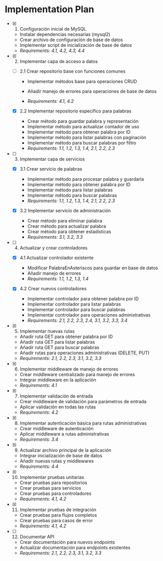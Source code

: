 # Implementation Plan

- [x] 1. Configuración inicial de MySQL


  - Instalar dependencias necesarias (mysql2)
  - Crear archivo de configuración de base de datos
  - Implementar script de inicialización de base de datos
  - _Requirements: 4.1, 4.2, 4.3, 4.4_

- [x] 2. Implementar capa de acceso a datos


  - [ ] 2.1 Crear repositorio base con funciones comunes
    - Implementar métodos base para operaciones CRUD
    - Añadir manejo de errores para operaciones de base de datos

    - _Requirements: 4.1, 4.2_

  - [x] 2.2 Implementar repositorio específico para palabras

    - Crear método para guardar palabra y representación
    - Implementar método para actualizar contador de uso
    - Implementar método para obtener palabra por ID
    - Implementar método para listar palabras con paginación
    - Implementar método para buscar palabras por filtro
    - _Requirements: 1.1, 1.2, 1.3, 1.4, 2.1, 2.2, 2.3_

- [ ] 3. Implementar capa de servicios
  - [x] 3.1 Crear servicio de palabras


    - Implementar método para procesar palabra y guardarla
    - Implementar método para obtener palabra por ID
    - Implementar método para listar palabras
    - Implementar método para buscar palabras
    - _Requirements: 1.1, 1.2, 1.3, 1.4, 2.1, 2.2, 2.3_

  - [x] 3.2 Implementar servicio de administración


    - Crear método para eliminar palabra
    - Crear método para actualizar palabra
    - Crear método para obtener estadísticas
    - _Requirements: 3.1, 3.2, 3.3_

- [ ] 4. Actualizar y crear controladores
  - [x] 4.1 Actualizar controlador existente


    - Modificar PalabraEnAsteriscos para guardar en base de datos
    - Añadir manejo de errores
    - _Requirements: 1.1, 1.2, 1.3, 1.4_

  - [x] 4.2 Crear nuevos controladores


    - Implementar controlador para obtener palabra por ID
    - Implementar controlador para listar palabras
    - Implementar controlador para buscar palabras
    - Implementar controlador para operaciones administrativas
    - _Requirements: 2.1, 2.2, 2.3, 2.4, 3.1, 3.2, 3.3, 3.4_

- [x] 5. Implementar nuevas rutas


  - Añadir ruta GET para obtener palabra por ID
  - Añadir ruta GET para listar palabras
  - Añadir ruta GET para buscar palabras
  - Añadir rutas para operaciones administrativas (DELETE, PUT)
  - _Requirements: 2.1, 2.2, 2.3, 3.1, 3.2, 3.3_

- [x] 6. Implementar middleware de manejo de errores


  - Crear middleware centralizado para manejo de errores
  - Integrar middleware en la aplicación
  - _Requirements: 4.1_


- [x] 7. Implementar validación de entrada

  - Crear middleware de validación para parámetros de entrada
  - Aplicar validación en todas las rutas
  - _Requirements: 4.2_

- [x] 8. Implementar autenticación básica para rutas administrativas


  - Crear middleware de autenticación
  - Aplicar middleware a rutas administrativas
  - _Requirements: 3.4_

- [x] 9. Actualizar archivo principal de la aplicación



  - Integrar inicialización de base de datos
  - Añadir nuevas rutas y middlewares
  - _Requirements: 4.4_

- [x] 10. Implementar pruebas unitarias




  - Crear pruebas para repositorios
  - Crear pruebas para servicios
  - Crear pruebas para controladores
  - _Requirements: 4.1, 4.2_

- [x] 11. Implementar pruebas de integración









  - Crear pruebas para flujos completos
  - Crear pruebas para casos de error
  - _Requirements: 4.1, 4.2_

- [ ] 12. Documentar API
  - Crear documentación para nuevos endpoints
  - Actualizar documentación para endpoints existentes
  - _Requirements: 2.1, 2.2, 2.3, 3.1, 3.2, 3.3_